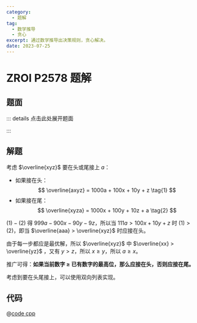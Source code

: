 ```yaml
---
category:
  - 题解
tag:
  - 数学推导
  - 贪心
excerpt: 通过数学推导出决策规则，贪心解决。
date: 2023-07-25
---
```


# ZROI P2578 题解

## 题面

::: details 点击此处展开题面

<!-- @include: ../../source/ZR/2578/README.md -->

:::

## 解题

考虑 $\overline{xyz}$ 要在头或尾接上 $a$：

- 如果接在头：
  $$ \overline{axyz} = 1000a + 100x + 10y + z \tag{1} $$
- 如果接在尾：
  $$ \overline{xyza} = 1000x + 100y + 10z + a \tag{2} $$

$(1) - (2)$ 得 $999a-900x-90y-9z$，所以当 $111a > 100x + 10y + z$ 时 $(1) > (2)$，即当 $\overline{aaa} > \overline{xyz}$ 时应接在头。

由于每一步都应是最优解，所以 $\overline{xyz}$ 中 $\overline{xx} > \overline{yz}$ ，又有 $y > z$，所以 $x \geq y$，所以 $a \geq x$。

推广可得：**如果当前数字 $\geq$ 已有数字的最高位，那么应接在头，否则应接在尾。**

考虑到要在头尾接上，可以使用双向列表实现。

## 代码

@[code cpp](../../source/ZR/2578/math.cpp)
